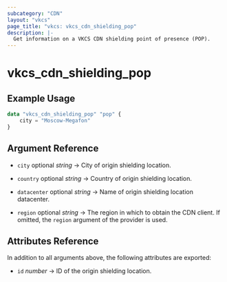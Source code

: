 ```yaml
---
subcategory: "CDN"
layout: "vkcs"
page_title: "vkcs: vkcs_cdn_shielding_pop"
description: |-
  Get information on a VKCS CDN shielding point of presence (POP).
---
```


# vkcs_cdn_shielding_pop



## Example Usage

```terraform
data "vkcs_cdn_shielding_pop" "pop" {
    city = "Moscow-Megafon"
}
```

## Argument Reference
- `city` optional *string* &rarr;  City of origin shielding location.

- `country` optional *string* &rarr;  Country of origin shielding location.

- `datacenter` optional *string* &rarr;  Name of origin shielding location datacenter.

- `region` optional *string* &rarr;  The region in which to obtain the CDN client. If omitted, the `region` argument of the provider is used.


## Attributes Reference
In addition to all arguments above, the following attributes are exported:
- `id` *number* &rarr;  ID of the origin shielding location.


